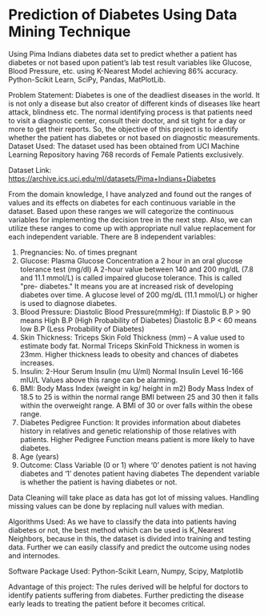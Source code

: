 # Prediction of Diabetes Using Data Mining Technique

Using Pima Indians diabetes data set to predict whether a patient has diabetes or not based upon patient’s lab test result variables like Glucose, Blood Pressure, etc. using K-Nearest Model achieving 86% accuracy.
Python-Scikit Learn, SciPy, Pandas, MatPlotLib.

Problem Statement: Diabetes is one of the deadliest diseases in the world. It is not only a disease but also creator of different kinds of diseases like heart attack, blindness etc. The normal identifying process is that patients need to visit a diagnostic center, consult their doctor, and sit tight for a day or more to get their reports.
So, the objective of this project is to identify whether the patient has diabetes or not based on diagnostic measurements.
Dataset Used: The dataset used has been obtained from UCI Machine Learning Repository having 768 records of Female Patients exclusively.

Dataset Link: https://archive.ics.uci.edu/ml/datasets/Pima+Indians+Diabetes

From the domain knowledge, I have analyzed and found out the ranges of values and its effects on diabetes for each continuous variable in the dataset. Based upon these ranges we will categorize the continuous variables for implementing the decision tree in the next step. Also, we can utilize these ranges to come up with appropriate null value replacement for each independent variable.
There are 8 independent variables:
1. Pregnancies: No. of times pregnant
2. Glucose: Plasma Glucose Concentration a 2 hour in an oral glucose tolerance test (mg/dl)
  A 2-hour value between 140 and 200 mg/dL (7.8 and 11.1 mmol/L) is called impaired glucose tolerance. This is called "pre-     diabetes." It means you are at increased risk of developing diabetes over time. A glucose level of 200 mg/dL (11.1 mmol/L)     or higher is used to diagnose diabetes.
3. Blood Pressure: Diastolic Blood Pressure(mmHg): 
  If Diastolic B.P > 90 means High B.P (High Probability of Diabetes)
  Diastolic B.P < 60 means low B.P (Less Probability of Diabetes)
4. Skin Thickness: Triceps Skin Fold Thickness (mm) –
  A value used to estimate body fat. Normal Triceps SkinFold Thickness in women is 23mm. Higher thickness leads to obesity and    chances of diabetes increases.
5. Insulin: 2-Hour Serum Insulin (mu U/ml)
 Normal Insulin Level 16-166 mIU/L
 Values above this range can be alarming.  
6. BMI: Body Mass Index (weight in kg/ height in m2)
Body Mass Index of 18.5 to 25 is within the normal range
BMI between 25 and 30 then it falls within the overweight range. A BMI of 30 or over falls within the obese range.
7. Diabetes Pedigree Function: It provides information about diabetes history in relatives and genetic relationship of those relatives with patients. Higher Pedigree Function means patient is more likely to have diabetes.
8. Age (years)
9. Outcome: Class Variable (0 or 1) where ‘0’ denotes patient is not having diabetes and ‘1’ denotes patient having diabetes
The dependent variable is whether the patient is having diabetes or not.

Data Cleaning will take place as data has got lot of missing values. Handling missing values can be done by replacing null values with median.


Algorithms Used: As we have to classify the data into patients having diabetes or not, the best method which can be used is K_Nearest Neighbors, because in this, the dataset is divided into training and testing data. Further we can easily classify and predict the outcome using nodes and internodes.

Software Package Used: Python-Scikit Learn, Numpy, Scipy, Matplotlib

Advantage of this project: The rules derived will be helpful for doctors to identify patients suffering from diabetes. Further predicting the disease early leads to treating the patient before it becomes critical.


